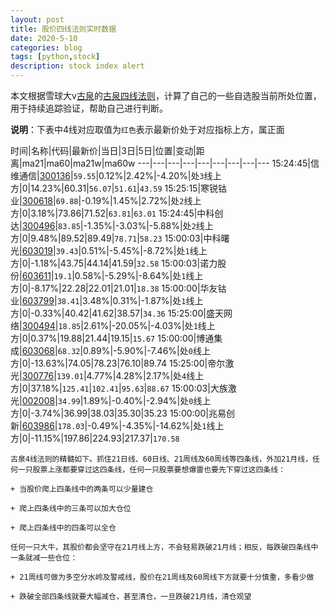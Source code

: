 ```yaml
---
layout: post
title: 股价四线法则实时数据
date: 2020-5-10
categories: blog
tags: [python,stock]
description: stock index alert
---
```



本文根据雪球大v[古泉](https://xueqiu.com/u/7148646888)的[古泉四线法则](https://xueqiu.com/7148646888/130498192)，计算了自己的一些自选股当前所处位置，用于持续追踪验证，帮助自己进行判断。

**说明**：下表中4线对应取值为`红色`表示最新价处于对应指标上方，属正面

时间|名称|代码|最新价|当日|3日|5日|位置|变动|距离|ma21|ma60|ma21w|ma60w
---|---|---|---|---|---|---|---|---
15:24:45|信维通信|[300136](https://xueqiu.com/S/SZ300136)|`59.55`|0.12%|2.42%|-4.20%|处`3`线上方|0|14.23%|60.31|`56.07`|`51.61`|`43.59`
15:25:15|寒锐钴业|[300618](https://xueqiu.com/S/SZ300618)|`69.88`|-0.19%|1.45%|2.72%|处`2`线上方|0|3.18%|73.86|71.52|`63.81`|`63.01`
15:24:45|中科创达|[300496](https://xueqiu.com/S/SZ300496)|`83.85`|-1.35%|-3.03%|-5.88%|处`2`线上方|0|9.48%|89.52|89.49|`78.71`|`58.23`
15:00:03|中科曙光|[603019](https://xueqiu.com/S/SH603019)|`39.43`|0.51%|-5.45%|-8.72%|处`1`线上方|0|-1.18%|43.75|44.14|41.59|`32.58`
15:00:03|诺力股份|[603611](https://xueqiu.com/S/SH603611)|`19.1`|0.58%|-5.29%|-8.64%|处`1`线上方|0|-8.17%|22.28|22.01|21.01|`18.38`
15:00:00|华友钴业|[603799](https://xueqiu.com/S/SH603799)|`38.41`|3.48%|0.31%|-1.87%|处`1`线上方|0|-0.33%|40.42|41.62|38.57|`34.36`
15:25:00|盛天网络|[300494](https://xueqiu.com/S/SZ300494)|`18.85`|2.61%|-20.05%|-4.03%|处`1`线上方|0|0.37%|19.88|21.44|19.15|`15.67`
15:00:00|博通集成|[603068](https://xueqiu.com/S/SH603068)|`68.32`|0.89%|-5.90%|-7.46%|处`0`线上方|0|-13.63%|74.05|78.23|76.10|89.74
15:25:00|帝尔激光|[300776](https://xueqiu.com/S/SZ300776)|`139.01`|4.77%|4.28%|2.17%|处`4`线上方|0|37.18%|`125.41`|`102.41`|`95.63`|`88.67`
15:00:03|大族激光|[002008](https://xueqiu.com/S/SZ002008)|`34.99`|1.89%|-0.40%|-2.94%|处`0`线上方|0|-3.74%|36.99|38.03|35.30|35.23
15:00:00|兆易创新|[603986](https://xueqiu.com/S/SH603986)|`178.03`|-0.49%|-4.35%|-14.62%|处`1`线上方|0|-11.15%|197.86|224.93|217.37|`170.58`

```
古泉4线法则的精髓如下。抓住21日线、60日线、21周线及60周线等四条线，外加21月线，任何一只股票上涨都要穿过这四条线，任何一只股票要想爆雷也要先下穿过这四条线：

+ 当股价爬上四条线中的两条可以少量建仓

+ 爬上四条线中的三条可以加大仓位

+ 爬上四条线中的四条可以全仓

任何一只大牛，其股价都会坚守在21月线上方，不会轻易跌破21月线；相反，每跌破四条线中一条就减一些仓位：

+ 21周线可做为多空分水岭及警戒线，股价在21周线及60周线下方就要十分慎重，多看少做

+ 跌破全部四条线就要大幅减仓，甚至清仓，一旦跌破21月线，清仓观望
```